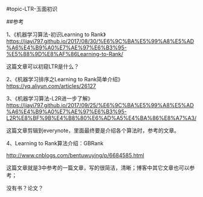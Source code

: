 #topic-LTR-玉面初识





##参考

1、《机器学习算法-初识Learning to Rank》https://jiayi797.github.io/2017/08/30/%E6%9C%BA%E5%99%A8%E5%AD%A6%E4%B9%A0%E7%AE%97%E6%B3%95-%E5%88%9D%E8%AF%86Learning-to-Rank/

这篇文章可以初窥LTR是什么？

2、《机器学习排序之Learning to Rank简单介绍》
https://yq.aliyun.com/articles/26127




3、《机器学习算法-L2R进一步了解》https://jiayi797.github.io/2017/09/25/%E6%9C%BA%E5%99%A8%E5%AD%A6%E4%B9%A0%E7%AE%97%E6%B3%95-L2R%E8%BF%9B%E4%B8%80%E6%AD%A5%E4%BA%86%E8%A7%A3/

这篇文章剪辑到everynote，里面最终要是介绍各个算法时，参考的文章。

4、Learning to Rank算法介绍：GBRank

http://www.cnblogs.com/bentuwuying/p/6684585.html

这篇文章就是3中参考的一篇文章，写的很简洁，清晰；博客中其它文章也可以参考；




没有书？论文？
